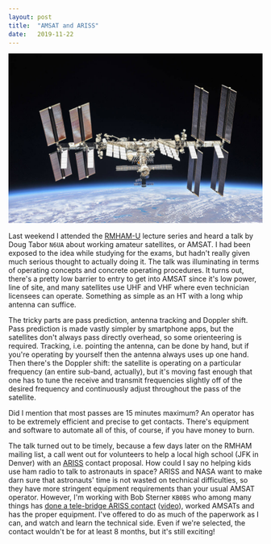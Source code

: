 ```yaml
---
layout: post
title:  "AMSAT and ARISS"
date:   2019-11-22
---
```

![International Space Station](/assets/iss.jpg)

Last weekend I attended the [RMHAM-U](https://www.rmham.org/)
lecture series and heard a talk by Doug Tabor `N6UA` about working amateur satellites, or AMSAT. I
had been exposed to the idea while studying for the exams, but hadn't really given much serious
thought to actually doing it. The talk was illuminating in terms of operating concepts and concrete
operating procedures. It turns out, there's a pretty low barrier to entry to get into AMSAT since
it's low power, line of site, and many satellites use UHF and VHF where even technician licensees
can operate. Something as simple as an HT with a long whip antenna can suffice.

The tricky parts are pass prediction, antenna tracking and Doppler shift. Pass prediction is made
vastly simpler by smartphone apps, but the satellites don't always pass directly overhead, so some
orienteering is required. Tracking, i.e. pointing the antenna, can be done by hand, but if you're
operating by yourself then the antenna always uses up one hand. Then there's the Doppler shift: the
satellite is operating on a particular frequency (an entire sub-band, actually), but it's moving
fast enough that one has to tune the receive and transmit frequencies slightly off of the desired
frequency and continuously adjust throughout the pass of the satellite.

Did I mention that most passes are 15 minutes maximum? An operator has to be extremely efficient and
precise to get contacts. There's equipment and software to automate all of this, of course, if you
have money to burn.

The talk turned out to be timely, because a few days later on the RMHAM mailing list, a call went
out for volunteers to help a local high school (JFK in Denver) with an
[ARISS](https://www.ariss.org/) contact proposal. How could I say no helping kids use ham radio to
talk to astronauts in space? ARISS and NASA want to make darn sure that astronauts' time is not
wasted on technical difficulties, so they have more stringent equipment requirements than your usual
AMSAT operator. However, I'm working with Bob Sterner `KB0BS` who among many things has
[done a tele-bridge ARISS contact](https://www.nasa.gov/mission_pages/station/expeditions/expedition29/exp29_ham.html)
([video](https://www.youtube.com/watch?v=qNflnuDlfhM)), worked AMSATs and has the proper equipment.
I've offered to do as much of the paperwork as I can, and watch and learn the technical side. Even
if we're selected, the contact wouldn't be for at least 8 months, but it's still exciting!
